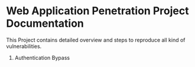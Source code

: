 # Web Application Penetration Project Documentation

This Project contains detailed overview and steps to reproduce all kind of vulnerabilities.

1. Authentication Bypass
